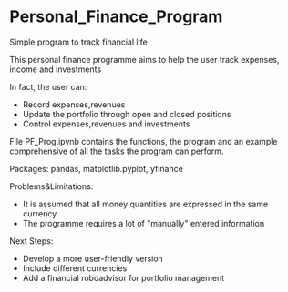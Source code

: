 # Personal_Finance_Program
Simple program to track financial life

This personal finance programme aims to help the user track expenses, income and investments 

In fact, the user can:
- Record expenses,revenues
- Update the portfolio through open and closed positions
- Control expenses,revenues and investments

File PF_Prog.ipynb contains the functions, the program and an example comprehensive of all the tasks the program can perform.

Packages: pandas, matplotlib.pyplot, yfinance

Problems&Limitations:
- It is assumed that all money quantities are expressed in the same currency 
- The programme requires a lot of "manually" entered information 

Next Steps:
- Develop a more user-friendly version
- Include different currencies
- Add a financial roboadvisor for portfolio management


